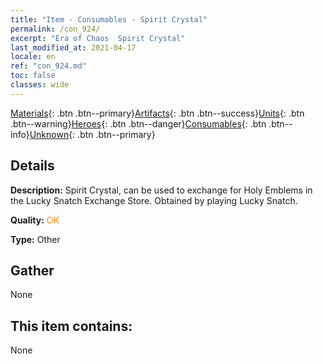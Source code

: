 ```yaml
---
title: "Item - Consumables - Spirit Crystal"
permalink: /con_924/
excerpt: "Era of Chaos  Spirit Crystal"
last_modified_at: 2021-04-17
locale: en
ref: "con_924.md"
toc: false
classes: wide
---
```

 [Materials](/Items/){: .btn .btn--primary}[Artifacts](/Items/Artifacts/){: .btn .btn--success}[Units](/Items/Units/){: .btn .btn--warning}[Heroes](/Items/Heroes/){: .btn .btn--danger}[Consumables](/Items/Consumables/){: .btn .btn--info}[Unknown](/Items/Unknown/){: .btn .btn--primary}

## Details
 **Description:** Spirit Crystal, can be used to exchange for Holy Emblems in the Lucky Snatch Exchange Store. Obtained by playing Lucky Snatch.

 **Quality:** <span style="color: #FF8C00">OK</span>

 **Type:** Other

## Gather

  None

## This item contains:

  None

